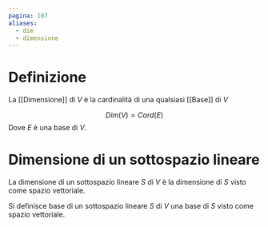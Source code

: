 ```yaml
---
pagina: 107
aliases:
  - dim
  - dimensione
---
```

# Definizione
La [[Dimensione]] di $V$ è la cardinalità di una qualsiasi [[Base]] di $V$

$$Dim(V) = Card(E)$$
Dove $E$ è una base di $V$.

# Dimensione di un sottospazio lineare
La dimensione di un sottospazio lineare $S$ di $V$ è la dimensione di $S$ visto come spazio vettoriale.

Si definisce base di un sottospazio lineare $S$ di $V$ una base di $S$ visto come spazio vettoriale.
